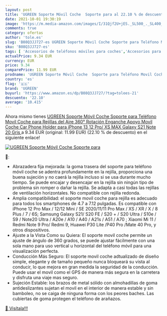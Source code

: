 ```yaml
---
layout: post
title: 'UGREEN Soporte Móvil Coche  Soporte para al 22.10 % de descuento'
date: 2021-10-01 19:30:19
image: 'https://m.media-amazon.com/images/I/31Qjf2U+jES._SL500_._SL400_.jpg'
comments: true
category: ofertas
author: 'tole.es'
slug: 'B08Q3JJ727-es UGREEN Soporte Móvil Coche Soporte para Teléfono Movil...'
sku: 'B08Q3JJ727-es'
tags: [ 'Accesorios de teléfonos móviles para coches','Accesorios para móviles','Comunicación móvil y accesorios','Cunas de teléfonos móviles para coches','Electrónica','iphone','ugreen', ]
actualPrice: 9.34 EUR
currency: EUR
price: 9.34
comparePrice: 11.99 EUR
prodname: 'UGREEN Soporte Móvil Coche  Soporte para Teléfono Movil Coche para Rejillas del Aire 360° Rotación Enganche Apoyo Movil Coche Car Phone Holder para iPhone 13 12 Pro/ XS MAX  Galaxy S21 Note 20 Gris '
country: 'es'
flag: '🇪🇸'
brand: 'UGREEN'
buyurl: 'https://www.amazon.es/dp/B08Q3JJ727/?tag=tolees-21'
descuento: '22.10'
average: '10.415'
---
```


Ahora mismo tienes [UGREEN Soporte Móvil Coche  Soporte para Teléfono Movil Coche para Rejillas del Aire 360° Rotación Enganche Apoyo Movil Coche Car Phone Holder para iPhone 13 12 Pro/ XS MAX  Galaxy S21 Note 20 Gris ](https://www.amazon.es/dp/B08Q3JJ727/?tag=tolees-21) a 9.34 EUR (original: 11.99 EUR) (22.10 %  de descuento) en el siguiente enlace!

[![UGREEN Soporte Móvil Coche  Soporte para](https://m.media-amazon.com/images/I/31Qjf2U+jES._SL500_._SL400_.jpg)](https://www.amazon.es/dp/B08Q3JJ727/?tag=tolees-21)

🔎:

- Abrazadera fija mejorada: la goma trasera del soporte para teléfono móvil coche se adentra profundamente en la rejilla, proporciona una buena sujeción y no caerá la rejilla incluso si se usa durante mucho tiempo. Se puede encajar y desencajar en la rejilla sin ningún tipo de problema sin romper o dañar la rejilla. Se adapta a casi todas las rejillas de ventilación horizontales. No compatible con rejilla redonda.
- Amplia compatibilidad: el soporte movil coche para rejilla es adecuado para todos los smartphones de 4.7 a 7.12 pulgadas. Es compatible con iPhone 12 Pro Max / 12/12 Mini / SE 2020/11/11 Pro Max / XS / XR / X / 8 Plus / 7 / 6S; Samsung Galaxy S21/ S20 FE / S20 + / S20 Ultra / S10e / S9 / Note20 Ultra / A20e / A10 / A40 / A21s / A51 / A70 ; Xiaomi Mi 11 / Redmi Note 9 Pro/ Redmi 9, Huawei P30 Lite /P40 Pro /Mate 40 Pro, y otros dispositivos.
- Ajuste a la Vista Como su Quiera: El soporte movil coche permite un ajuste de ángulo de 360 grados, se puede ajustar fácilmente con una sola mano para uso vertical u horizontal del teléfono móvil para una visualización perfecta.
- Conducción Más Seguro: El soporte movil coche adtualizado de diseño simple, elegante y de tamaño pequeño nunca bloqueará su vista al conducir, lo que mejora en gran medida la seguridad de la conducción. Puede usar el movil como el GPS de manera más segura en la carretera y disfruta una viaje mas seguro.
- Sujeción Estable: los brazos de metal sólido con almohadillas de goma antideslizantes sujetan el movil en el interior de manera estable y sin bamboleo, no se caiga de ninguna forma con los peores baches. Las cubiertas de goma protegen el teléfono de arañazos.

[🛒 Visítala!!!](https://www.amazon.es/dp/B08Q3JJ727/?tag=tolees-21)
